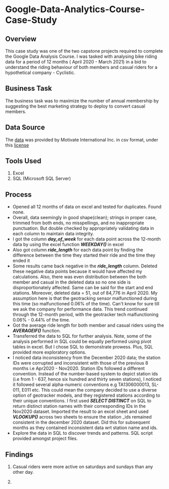 # Google-Data-Analytics-Course-Case-Study

## Overview
This case study was one of the two capstone projects required to complete the Google Data Analysis Course.
I was tasked with analysing bike riding data for a period of 12 months ( April 2020 - March 2021) in a bid to understand the riding behaviour of both members and casual riders for a hypothetical company - Cyclistic.

## Business Task
The business task was to maximize the number of annual membership by suggesting the best marketing strategy to deploy to convert casual members.

## Data Source
The [data](https://divvy-tripdata.s3.amazonaws.com/index.html) was provided by Motivate International Inc. in csv format, under this [license](https://ride.divvybikes.com/data-license-agreement)

## Tools Used
1. Excel
2. SQL (Microsoft SQL Server)

## Process
- Opened all 12 months of data on excel and tested for duplicates. Found none.
- Overall, data seemingly in good shape(clean); strings in proper case, trimmed from both ends, no misspellings, and no inappropriate punctuation. But double checked by appropriately validating data in each column to maintain data integrity.
- I got the column ***day_of_week*** for each data point across the 12-month data by using the excel function ***WEEKDAY()*** in excel
- Also got column ***ride_length*** for each data point by finding the difference between the time they started their ride and the time they ended it
- Some results came back negative in the ***ride_length*** column. Deleted these negative data points because it would have affected my calculations. Also, there was even distribution between the both member and casual in the deleted data so no one side is disproportionately affected. Same can be said for the start and end stations. Moreover, deleted data = 51, out of 84,776 in April 2020. My assumption here is that the geotracking sensor malfunctioned during this time (so malfunctioned 0.06% of the time). Can't know for sure till we ask the company for performance data. This trend continued through the 12-month period, with the geotracker tech malfunctioning 0.06% - 0.44% of the time. 
- Got the average ride length for both member and casual riders using the ***AVERAGEIF()*** function.
- Transferred the data to SQL for further analysis. Note, some of the analysis performed in SQL could be equally performed using pivot tables in excel. But I chose SQL to demonstrate prowess. Plus, SQL provided more exploratory options. 
- I noticed data inconsistency from the December 2020 data; the station IDs were corrupted and inconsistent with those of the previous 8 months i.e Apr2020 - Nov2020. Station IDs followed a different convention. Instead of the number-based system to depict station ids (i.e from 1 - 637, hence six hundred and thirty seven stations), I noticed it followed several alpha-numeric conventions e.g TA1306000013, SL-011, E011 etc. This could mean the company decided to use a diverse option of geotracker models, and they registered stations according to their unique conventions. I first used ***SELECT DISTINCT*** on SQL to return distinct station names  with their corresponding IDs in the Nov2020 dataset. Imported the result to an excel sheet and used ***VLOOKUP()*** across two sheets to ensure the station _ids remained consistent in the december 2020 dataset. Did this for subsequent months as they contained inconsistent data wrt station name and ids.
- Explore the data in SQL to discover trends and patterns. SQL script provided amongst project files.

## Findings
1. Casual riders were more active on saturdays and sundays than any other day.

3. 

